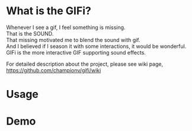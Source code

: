 # What is the GIFi?
Whenever I see a gif, I feel something is missing.  
That is the SOUND.  
That missing motivated me to blend the sound with gif.  
And I believed if I season it with some interactions, it would be wonderful. 
GIFi is the more interactive GIF supporting sound effects.

For detailed description about the project, please see wiki page, https://github.com/championv/gifi/wiki

# Usage

# Demo
